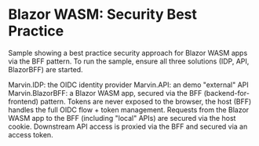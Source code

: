 # Blazor WASM: Security Best Practice
Sample showing a best practice security approach for Blazor WASM apps via the BFF pattern.  To run the sample, ensure all three solutions (IDP, API, BlazorBFF) are started.  

Marvin.IDP: the OIDC identity provider
Marvin.API: an demo "external" API
Marvin.BlazorBFF: a Blazor WASM app, secured via the BFF (backend-for-frontend) pattern.  Tokens are never exposed to the browser, the host (BFF) handles the full OIDC flow + token management.  Requests from the Blazor WASM app to the BFF (including "local" APIs) are secured via the host cookie.  Downstream API access is proxied via the BFF and secured via an access token.
